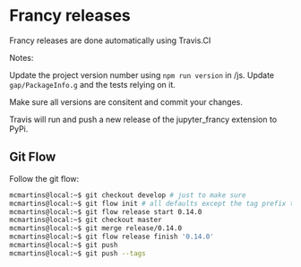 # Francy releases

Francy releases are done automatically using Travis.CI

Notes:

Update the project version number using `npm run version` in /js. 
Update `gap/PackageInfo.g` and the tests relying on it.

Make sure all versions are consitent and commit your changes.

Travis will run and push a new release of the jupyter_francy extension to PyPi.

## Git Flow

Follow the git flow:

```bash
mcmartins@local:~$ git checkout develop # just to make sure
mcmartins@local:~$ git flow init # all defaults except the tag prefix that should be 'v'
mcmartins@local:~$ git flow release start 0.14.0
mcmartins@local:~$ git checkout master
mcmartins@local:~$ git merge release/0.14.0
mcmartins@local:~$ git flow release finish '0.14.0'
mcmartins@local:~$ git push
mcmartins@local:~$ git push --tags
```
